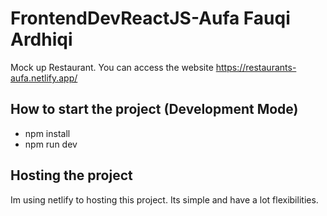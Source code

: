 # FrontendDevReactJS-Aufa Fauqi Ardhiqi
Mock up Restaurant. You can access the website https://restaurants-aufa.netlify.app/

## How to start the project (Development Mode)
- npm install
- npm run dev

## Hosting the project
Im using netlify to hosting this project. Its simple and have a lot flexibilities.
